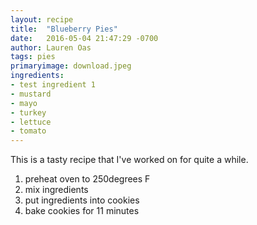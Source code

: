 ```yaml
---
layout: recipe
title:  "Blueberry Pies"
date:   2016-05-04 21:47:29 -0700
author: Lauren Oas
tags: pies
primaryimage: download.jpeg
ingredients: 
- test ingredient 1
- mustard
- mayo
- turkey
- lettuce
- tomato
---
```

This is a tasty recipe that I've worked on for quite a while. 

1. preheat oven to 250degrees F
2. mix ingredients
3. put ingredients into cookies
4. bake cookies for 11 minutes

<!-- ![My helpful screenshot]({{ site.baseurl }}/assets/download.jpeg) -->